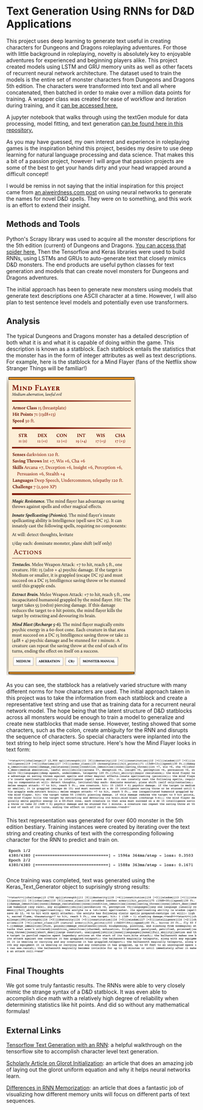 # Text Generation Using RNNs for D&D Applications

This project uses deep learning to generate text useful in creating characters for
Dungeons and Dragons roleplaying adventures. For those with little background in
roleplaying, novelty is absolutely key to enjoyable adventures for experienced 
and beginning players alike. This project created models using LSTM and
GRU memory units as well as other facets of recurrent neural network architecture.
The dataset used to train the models is the entire set of monster characters from
Dungeons and Dragons 5th edition. The characters were transformed into text and 
all where concatenated, then batched in order to make over a million data points
for training. A wrapper class was created for ease of workflow and iteration
during training, and it <a href='Models/textGen.py'>can be accessed here.</a>

A jupyter notebook that walks through using the textGen module for data processing,
model fitting, and text generation <a href='textGen_Keras_Generator.ipynb'>can be found here in this repository.</a>

As you may have guessed, my own interest and experience in roleplaying games is 
the inspiration behind this project, besides my desire to use deep learning for
natural language processing and data science. That makes this a bit of a passion
project, however I will argue that passion projects are some of the best to get
your hands dirty and your head wrapped around a difficult concept!

I would be remiss in not saying that the initial inspiration for this project 
came from
<a href='https://aiweirdness.com/post/165373096197/a-neural-network-learns-to-create-better-dd'>
an aiweirdness.com post</a> on using neural networks to generate the names for 
novel D&D spells. They were on to something, and this work is an effort to extend
their insight.

## Methods and Tools

Python's Scrapy library was used to acquire all the monster descriptions for the
5th edition (current) of Dungeons and Dragons. <a href='scraping/monsters'>You can access that spider here.</a> 
Then the Tensorflow and Keras libraries were used to build RNNs, using LSTMs and 
GRUs to auto-generate text that closely mimics D&D monsters. The end products are
useful python classes for text generation and models that can create 
novel monsters for Dungeons and Dragons adventures.

The initial approach has been to generate new monsters using models that generate
text descriptions one ASCII character at a time. However, I will also plan to 
test sentence level models and potentially even use transformers.

## Analysis

The typical Dungeons and Dragons monster has a detailed description of both what
it is and what it is capable of doing within the game. This description is known
as a statblock. Each statblock entails the statistics that the monster has in the
form of integer attributes as well as text descriptions. For example, here is the
statblock for a Mind Flayer (fans of the Netflix show Stranger Things will be 
familiar!)

<img src='imgs/mind_flayer.png'>

As you can see, the statblock has a relatively varied structure with many different
norms for how characters are used. The initial approach taken in this project was
to take the information from each statblock and create a representative text string
and use that as training data for a recurrent neural network model. The hope being
that the latent structure of D&D statblocks across all monsters would be enough 
to train a model to generalize and create new statblocks that made sense. However,
testing showed that some characters, such as the colon, create ambiguity for the 
RNN and disrupts the sequence of characters. So special characters were inplanted
into the text string to help inject some structure. Here's how the Mind Flayer 
looks in text form:

<img src='imgs/mind_flayer_text_structured.png'>

This text representation was generated for over 600 monster in the 5th edition
bestiary. Training instances were created by iterating over the text string and 
creating chunks of text with the corresponding following character for the RNN to
predict and train on. 

<img src='imgs/training.png'>

Once training was completed, text was generated using the Keras_Text_Generator
object to suprisingly strong results:

<img src='imgs/predicted.png'>

## Final Thoughts

We got some truly fantastic results. The RNNs were able to very closely mimic the 
strange syntax of a D&D statblock. It was even able to accomplish dice math with
 a relatively high degree of reliability when determining statistics like hit points.
 And did so without any mathematical formulas!

## External Links

<a href='https://www.tensorflow.org/beta/tutorials/text/text_generation'>Tensorflow Text Generation with an RNN</a>: a 
helpful walkthrough on the tensorflow site to accomplish character level text generation.

<a href='http://proceedings.mlr.press/v9/glorot10a/glorot10a.pdf'>Scholarly Article on Glorot Initialization</a>: 
an article that does an amazing job of laying out the glorot uniform equation and
why it helps neural networks learn.

<a href='https://distill.pub/2019/memorization-in-rnns/'>Differences in RNN Memorization</a>:
an article that does a fantastic job of visualizing how different memory units 
will focus on different parts of text sequences.
